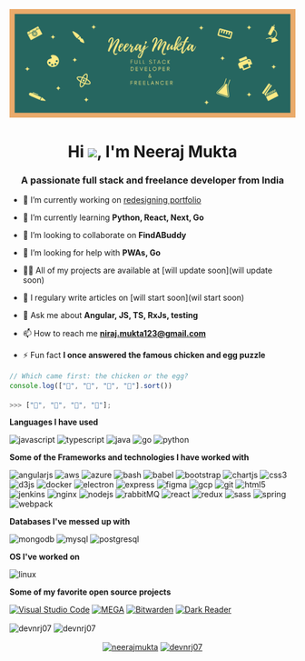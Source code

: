 [![Header](Neeraj%20Mukta.png "Header")](https://some-url.dev/)

<h1 align="center">Hi  <img src="https://raw.githubusercontent.com/MartinHeinz/MartinHeinz/master/wave.gif" width="30px">,
 I'm Neeraj Mukta</h1>
<h3 align="center">A passionate full stack and freelance developer from India</h3>

- 🔭 I’m currently working on [redesigning portfolio](https://github.com/devnrj07/portfolio)

- 🌱 I’m currently learning **Python, React, Next, Go**

- 👯 I’m looking to collaborate on **FindABuddy**

- 🤝 I’m looking for help with **PWAs, Go**

- 👨‍💻 All of my projects are available at [will update soon](will update soon)

- 📝 I regulary write articles on [will start soon](wil start soon)

- 💬 Ask me about **Angular, JS, TS, RxJs, testing**

- 📫 How to reach me **niraj.mukta123@gmail.com**

- ⚡ Fun fact **I once answered the famous chicken and egg puzzle**

```javascript
// Which came first: the chicken or the egg?
console.log(["🥚", "🐣", "🐥", "🐔"].sort())

>>> ["🐔", "🐣", "🐥", "🥚"];
```

**Languages I have used**

<img src="https://devicons.github.io/devicon/devicon.git/icons/javascript/javascript-original.svg" alt="javascript" width="40" height="40"/>  <img src="https://devicons.github.io/devicon/devicon.git/icons/typescript/typescript-original.svg" alt="typescript" width="40" height="40"/> <img src="https://devicons.github.io/devicon/devicon.git/icons/java/java-original-wordmark.svg" alt="java" width="40" height="40"/> <img src="https://devicons.github.io/devicon/devicon.git/icons/go/go-original.svg" alt="go" width="40" height="40"/> <img src="https://devicons.github.io/devicon/devicon.git/icons/python/python-original.svg" alt="python" width="40" height="40"/> 

**Some of the Frameworks and technologies I have worked with**

<p align="left"><img src="https://devicons.github.io/devicon/devicon.git/icons/angularjs/angularjs-original.svg" alt="angularjs" width="40" height="40"/> 
<img src="https://devicons.github.io/devicon/devicon.git/icons/amazonwebservices/amazonwebservices-original-wordmark.svg" alt="aws" width="40" height="40"/> 
<img src="https://www.vectorlogo.zone/logos/microsoft_azure/microsoft_azure-icon.svg" alt="azure" width="40" height="40"/> 
<img src="https://www.vectorlogo.zone/logos/gnu_bash/gnu_bash-icon.svg" alt="bash" width="40" height="40"/>  
<img src="https://www.vectorlogo.zone/logos/babeljs/babeljs-icon.svg" alt="babel" width="40" height="40"/> 
<img src="https://devicons.github.io/devicon/devicon.git/icons/bootstrap/bootstrap-plain.svg" alt="bootstrap" width="40" height="40"/> <img src="https://www.chartjs.org/media/logo-title.svg" alt="chartjs" width="40" height="40"/> <img src="https://devicons.github.io/devicon/devicon.git/icons/css3/css3-original-wordmark.svg" alt="css3" width="40" height="40"/> <img src="https://devicons.github.io/devicon/devicon.git/icons/d3js/d3js-original.svg" alt="d3js" width="40" height="40"/> <img src="https://devicons.github.io/devicon/devicon.git/icons/docker/docker-original-wordmark.svg" alt="docker" width="40" height="40"/> <img src="https://devicons.github.io/devicon/devicon.git/icons/electron/electron-original.svg" alt="electron" width="40" height="40"/> <img src="https://devicons.github.io/devicon/devicon.git/icons/express/express-original-wordmark.svg" alt="express" width="40" height="40"/> <img src="https://www.vectorlogo.zone/logos/figma/figma-icon.svg" alt="figma" width="40" height="40"/> <img src="https://www.vectorlogo.zone/logos/google_cloud/google_cloud-icon.svg" alt="gcp" width="40" height="40"/> <img src="https://www.vectorlogo.zone/logos/git-scm/git-scm-icon.svg" alt="git" width="40" height="40"/>  <img src="https://devicons.github.io/devicon/devicon.git/icons/html5/html5-original-wordmark.svg" alt="html5" width="40" height="40"/>   <img src="https://www.vectorlogo.zone/logos/jenkins/jenkins-icon.svg" alt="jenkins" width="40" height="40"/> <img src="https://devicons.github.io/devicon/devicon.git/icons/nginx/nginx-original.svg" alt="nginx" width="40" height="40"/> <img src="https://devicons.github.io/devicon/devicon.git/icons/nodejs/nodejs-original-wordmark.svg" alt="nodejs" width="40" height="40"/>
<img src="https://www.vectorlogo.zone/logos/rabbitmq/rabbitmq-icon.svg" alt="rabbitMQ" width="40" height="40"/> <img src="https://devicons.github.io/devicon/devicon.git/icons/react/react-original-wordmark.svg" alt="react" width="40" height="40"/> <img src="https://devicons.github.io/devicon/devicon.git/icons/redux/redux-original.svg" alt="redux" width="40" height="40"/> <img src="https://devicons.github.io/devicon/devicon.git/icons/sass/sass-original.svg" alt="sass" width="40" height="40"/> <img src="https://www.vectorlogo.zone/logos/springio/springio-icon.svg" alt="spring" width="40" height="40"/>  <img src="https://devicons.github.io/devicon/devicon.git/icons/webpack/webpack-original.svg" alt="webpack" width="40" height="40"/>

**Databases I've messed up with**

<img src="https://devicons.github.io/devicon/devicon.git/icons/mongodb/mongodb-original-wordmark.svg" alt="mongodb" width="40" height="40"/> <img src="https://devicons.github.io/devicon/devicon.git/icons/mysql/mysql-original-wordmark.svg" alt="mysql" width="40" height="40"/> <img src="https://devicons.github.io/devicon/devicon.git/icons/postgresql/postgresql-original-wordmark.svg" alt="postgresql" width="40" height="40"/> 

**OS I've worked on**

<img src="https://devicons.github.io/devicon/devicon.git/icons/linux/linux-original.svg" alt="linux" width="40" height="40"/> 


**Some of my favorite open source projects**

[![Visual Studio Code](https://img.shields.io/badge/-VSCode-000000?style=flat&logo=visual-studio-code&logoColor=007ACC)](https://github.com/microsoft/vscode) [![MEGA](https://img.shields.io/badge/-MEGA-000000?style=flat&logo=mega&logoColor=D9272E)](https://github.com/meganz/webclient) [![Bitwarden](https://img.shields.io/badge/-Bitwarden-000000?style=flat&logo=bitwarden&logoColor=175DDC)](https://github.com/bitwarden/browser) [![Dark Reader](<https://img.shields.io/badge/-Dark&#160;Reader-000000?style=flat&logo=Dark-Reader&logoColor=2f7485>)](https://github.com/darkreader/darkreader)

<img align="center" src="https://github-readme-stats.vercel.app/api/top-langs/?username=devnrj07&layout=compact&hide=html" alt="devnrj07" />

<img align="center" src="https://github-readme-stats.vercel.app/api?username=devnrj07&show_icons=true" alt="devnrj07" />


<p align="center">
<a href="https://twitter.com/neerajmukta" target="blank"><img align="center" src="https://cdn.jsdelivr.net/npm/simple-icons@3.0.1/icons/twitter.svg" alt="neerajmukta" height="30" width="30" /></a> 
<a href="https://linkedin.com/in/devnrj07" target="blank"><img align="center" src="https://cdn.jsdelivr.net/npm/simple-icons@3.0.1/icons/linkedin.svg" alt="devnrj07" height="30" width="30" /></a>
</p>